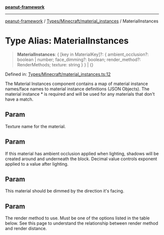 [**peanut-framework**](../../../../README.md)

***

[peanut-framework](../../../../modules.md) / [Types/Minecraft/material\_instances](../README.md) / MaterialInstances

# Type Alias: MaterialInstances

> **MaterialInstances**: \{ \[key in MaterialKey\]?: \{ ambient\_occlusion?: boolean \| number; face\_dimming?: boolean; render\_method?: RenderMethods; texture: string \} \} \| \{\}

Defined in: [Types/Minecraft/material\_instances.ts:12](https://github.com/palmmc/Peanut-Framework/blob/a953dc2db1f7e00237b91b5b1f38f50520700085/PeanutFramework/Types/Minecraft/material_instances.ts#L12)

The Material Instances component contains a map of material instance names/face names to material instance definitions (JSON Objects). The material instance * is required and will be used for any materials that don't have a match.

## Param

Texture name for the material.

## Param

If this material has ambient occlusion applied when lighting, shadows will be created around and underneath the block. Decimal value controls exponent applied to a value after lighting.

## Param

This material should be dimmed by the direction it's facing.

## Param

The render method to use. Must be one of the options listed in the table below. See this page to understand the relationship between render method and render distance.
